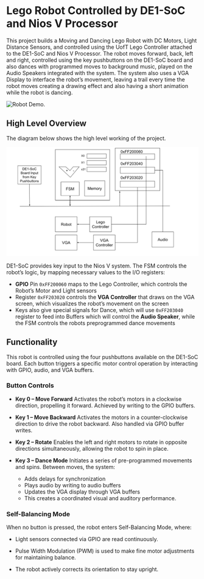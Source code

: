 # Lego Robot Controlled by DE1-SoC and Nios V Processor

This project builds a Moving and Dancing Lego Robot with DC Motors, Light Distance Sensors, and controlled using the UofT Lego Controller attached to the DE1-SoC and Nios V Processor. The robot moves forward, back, left and right, controlled using the key pushbuttons on the DE1-SoC board and also dances with programmed moves to background music, played on the Audio Speakers integrated with the system. The system also uses a VGA Display to interface the robot’s movement, leaving a trail every time the robot moves creating a drawing effect and also having a short animation while the robot is dancing.

![Robot Demo](images/robot_demo.gif).

## High Level Overview
The diagram below shows the high level working of the project. 

![Project Overview](images/overview.png)

DE1-SoC provides key input to the Nios V system. The FSM controls the robot’s logic, by mapping necessary values to the I/O registers:
- **GPIO** Pin ```0xFF200060``` maps to the Lego Controller, which controls the Robot’s Motor and Light sensors
- Register ```0xFF203020``` controls the **VGA Controller** that draws on the VGA screen, which visualizes the robot’s movement on the screen
- Keys also give special signals for Dance, which will use ```0xFF203040``` register to feed into Buffers which will control the **Audio Speaker**, while the FSM controls the robots preprogrammed dance movements

## Functionality

This robot is controlled using the four pushbuttons available on the DE1-SoC board. Each button triggers a specific motor control operation by interacting with GPIO, audio, and VGA buffers.

### Button Controls
- **Key 0 – Move Forward**
  Activates the robot’s motors in a clockwise direction, propelling it forward. Achieved by writing to the GPIO buffers.

- **Key 1 – Move Backward**
  Activates the motors in a counter-clockwise direction to drive the robot backward. Also handled via GPIO buffer writes.

- **Key 2 – Rotate**
  Enables the left and right motors to rotate in opposite directions simultaneously, allowing the robot to spin in place.

- **Key 3 – Dance Mode**
  Initiates a series of pre-programmed movements and spins. Between moves, the system:

  - Adds delays for synchronization
  - Plays audio by writing to audio buffers
  - Updates the VGA display through VGA buffers
  - This creates a coordinated visual and auditory performance.

###  Self-Balancing Mode
When no button is pressed, the robot enters Self-Balancing Mode, where:

- Light sensors connected via GPIO are read continuously.

- Pulse Width Modulation (PWM) is used to make fine motor adjustments for maintaining balance.

- The robot actively corrects its orientation to stay upright.


